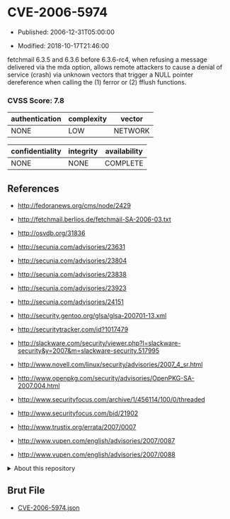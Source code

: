# CVE-2006-5974

- Published: 2006-12-31T05:00:00

- Modified: 2018-10-17T21:46:00

fetchmail 6.3.5 and 6.3.6 before 6.3.6-rc4, when refusing a message delivered via the mda option, allows remote attackers to cause a denial of service (crash) via unknown vectors that trigger a NULL pointer dereference when calling the (1) ferror or (2) fflush functions.

### CVSS Score: **7.8**

| authentication | complexity | vector |
| --- | --- | --- |
| NONE | LOW | NETWORK |

| confidentiality | integrity | availability |
| --- | --- | --- |
| NONE | NONE | COMPLETE |

## References

* http://fedoranews.org/cms/node/2429

* http://fetchmail.berlios.de/fetchmail-SA-2006-03.txt

* http://osvdb.org/31836

* http://secunia.com/advisories/23631

* http://secunia.com/advisories/23804

* http://secunia.com/advisories/23838

* http://secunia.com/advisories/23923

* http://secunia.com/advisories/24151

* http://security.gentoo.org/glsa/glsa-200701-13.xml

* http://securitytracker.com/id?1017479

* http://slackware.com/security/viewer.php?l=slackware-security&y=2007&m=slackware-security.517995

* http://www.novell.com/linux/security/advisories/2007_4_sr.html

* http://www.openpkg.com/security/advisories/OpenPKG-SA-2007.004.html

* http://www.securityfocus.com/archive/1/456114/100/0/threaded

* http://www.securityfocus.com/bid/21902

* http://www.trustix.org/errata/2007/0007

* http://www.vupen.com/english/advisories/2007/0087

* http://www.vupen.com/english/advisories/2007/0088

<details>
<summary>About this repository</summary> 

  This repository is part of the project [Live Hack CVE](https://github.com/Live-Hack-CVE). Main website can be found [www.live-hack.org](https://www.live-hack.org) 
  
  Made by [Sn0wAlice](https://github.com/Sn0wAlice) for the people that care about security and need to have a feed of the latest CVEs. Hope you enjoy it, don't forget to star the repo and follow me on [Twitter](https://twitter.com/Sn0wAlice) and [Github](https://github.com/Sn0wAlice). And that is my [personnal website](https://www.alice-snow.me/)

  - [Home Page](https://github.com/Live-Hack-CVE)
  - [Framework](https://github.com/Live-Hack-CVE/cve-framework)
  - [CVE database](https://github.com/Live-Hack-CVE/full_database)
  - [Changelog](https://github.com/Live-Hack-CVE/Changelog)
</details>

## Brut File

* [CVE-2006-5974.json](https://raw.githubusercontent.com/Live-Hack-CVE/full_database/main/cves/2006/CVE-2006-5974.json)

